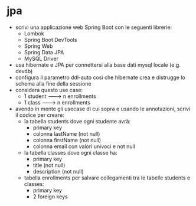 # jpa
- scrivi una applicazione web Spring Boot con le seguenti librerie:
  - Lombok
  - Spring Boot DevTools
  - Spring Web
  - Spring Data JPA
  - MySQL Driver
- usa hibernate e JPA per connettersi alla base dati mysql locale (e.g. devdb)
- configura il parametro ddl-auto così che hibernate crea e distrugge lo schema alla fine della sessione
- considera questo use case:
  - 1 student ---> n enrollments
  - 1 class ---> n enrollments
- avendo in mente gli usecase di cui sopra e usando le annotazioni, scrivi il codice per creare:
  - la tabella students dove ogni studente avrà:
    - primary key
    - colonna lastName (not null)
    - colonna firstName (not null)
    - colonna email con valori univoci e not null
  - la tabella classes dove ogni classe ha:
    - primary key
    - title (not null)
    - description (not null)
  - tabella enrollments per salvare collegamenti tra le tabelle students e classes:
    - primary key
    - 2 foreign keys
